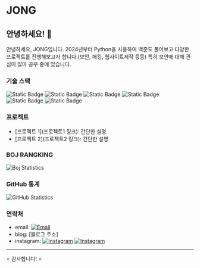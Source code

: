 # JONG

## 안녕하세요! 👋

안녕하세요, JONG입니다. 2024년부터 Python을 사용하여 백준도 풀어보고
다양한 프로젝트를 진행해보고자 합니다.(보안, 해킹, 웹사이트제작 등등)
특히 보안에 대해 관심이 많아 공부 중에 있습니다.

### 기술 스택

![Static Badge](https://img.shields.io/badge/python-%233776AB?style=for-the-badge&logo=python&logoColor=%233776AB&labelColor=black)
![Static Badge](https://img.shields.io/badge/Javascript-F0DB4F?style=for-the-badge&logo=Javascript&logoColor=F0DB4F&labelColor=black)
![Static Badge](https://img.shields.io/badge/c%2B%2B-%23%2300599C?style=for-the-badge&logo=c%2B%2B&logoColor=%2300599C&labelColor=black)
![Static Badge](https://img.shields.io/badge/c-%23A8B9CC?style=for-the-badge&logo=c&logoColor=%23A8B9CC&labelColor=black)
![Static Badge](https://img.shields.io/badge/linux-%23FCC624?style=for-the-badge&logo=linux&logoColor=%23FCC624&labelColor=black)
![Static Badge](https://img.shields.io/badge/mysql-%234479A1?style=for-the-badge&logo=mysql&logoColor=%234479A1&labelColor=black)

### 프로젝트

- [프로젝트 1](프로젝트1 링크): 간단한 설명
- [프로젝트 2](프로젝트2 링크): 간단한 설명

  
### BOJ RANGKING
![Boj Statistics](http://mazassumnida.wtf/api/v2/generate_badge?boj=ialleejy)


### GitHub 통계

![GitHub Statistics](https://github-readme-stats.vercel.app/api?username=jongcoding&show_icons=true&hide_title=true&count_private=true&hide=prs&theme=radical)

### 연락처

- email: [![Email](https://img.shields.io/badge/-ialleejy%40naver.com-00C300?style=flat&logo=naver&logoColor=white)](mailto:ialleejy@naver.com)
- blog: [블로그 주소]
- instagram:
[![Instagram](https://img.shields.io/badge/-%40kjo._.okj-E4405F?style=flat&logo=instagram&logoColor=white)](https://www.instagram.com/kjo._.okj/) 
[![Instagram](https://img.shields.io/badge/-%40jongactivity-E4405F?style=flat&logo=instagram&logoColor=white)](https://www.instagram.com/jongactivity/)
---

⭐️ 감사합니다! ⭐️
